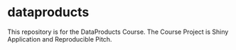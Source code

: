 # dataproducts
This repository is for the DataProducts Course. The Course Project is Shiny Application and Reproducible Pitch.
